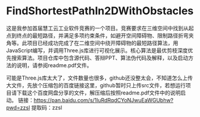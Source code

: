 # FindShortestPathIn2DWithObstacles
这是我参加首届慧工云工业软件竞赛的一个项目。竞赛要求在三维空间中找到从起点到终点的最短路径，并满足多项约束条件，如避开空间障碍物、限制路径折弯夹角等。此项目已经成功完成了在二维空间中绕开障碍物的最短路径算法，用JavaScript编写，并调用Three.js库进行可视化展示。核心算法是最优剪枝深度优先搜索算法。项目仓库中包含源代码、答辩PPT、算法伪代码及解释，以及启动方法的说明，请参阅readme.pdf文件。

可能是Three.js库太大了，文件数量也很多，github还没整太会，不知道怎么上传大文件，先放个压缩包的百度链接这里，github暂时只上传src文件，若想运行项目请下载这个百度网盘分享的文件，解压缩后按照readme.pdf文件中的说明启动。
链接：https://pan.baidu.com/s/1luRdRqdCYoNJwuEaWGUbhw?pwd=zzsl 
提取码：zzsl 

